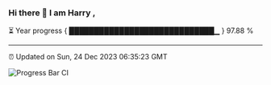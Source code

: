 ### Hi there 👋 I am Harry , 

⏳ Year progress { █████████████████████████████▁ } 97.88 %

---

⏰ Updated on Sun, 24 Dec 2023 06:35:23 GMT

![Progress Bar CI](https://github.com/duykhang68/duykhang68/workflows/Progress%20Bar%20CI/badge.svg)
